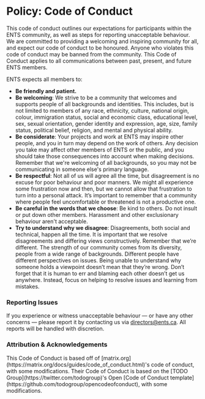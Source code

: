# Policy: Code of Conduct

This code of conduct outlines our expectations for participants within the ENTS community, as well as steps for reporting unacceptable behaviour. We are committed to providing a welcoming and inspiring community for all, and expect our code of conduct to be honoured. Anyone who violates this code of conduct may be banned from the community. This Code of Conduct applies to all communications between past, present, and future ENTS members.

ENTS expects all members to:

- **Be friendly and patient.**
- **Be welcoming**: We strive to be a community that welcomes and supports people of all backgrounds and identities. This includes, but is not limited to members of any race, ethnicity, culture, national origin, colour, immigration status, social and economic class, educational level, sex, sexual orientation, gender identity and expression, age, size, family status, political belief, religion, and mental and physical ability.
- **Be considerate**: Your projects and work at ENTS may inspire other people, and you in turn may depend on the work of others. Any decision you take may affect other members of ENTS or the public, and you should take those consequences into account when making decisions. Remember that we're welcoming of all backgrounds, so you may not be communicating in someone else's primary language.
- **Be respectful**: Not all of us will agree all the time, but disagreement is no excuse for poor behaviour and poor manners. We might all experience some frustration now and then, but we cannot allow that frustration to turn into a personal attack. It’s important to remember that a community where people feel uncomfortable or threatened is not a productive one.
- **Be careful in the words that we choose**: Be kind to others. Do not insult or put down other members. Harassment and other exclusionary behaviour aren't acceptable.
- **Try to understand why we disagree**: Disagreements, both social and technical, happen all the time. It is important that we resolve disagreements and differing views constructively. Remember that we’re different. The strength of our community comes from its diversity, people from a wide range of backgrounds. Different people have different perspectives on issues. Being unable to understand why someone holds a viewpoint doesn’t mean that they’re wrong. Don’t forget that it is human to err and blaming each other doesn’t get us anywhere. Instead, focus on helping to resolve issues and learning from mistakes.

### Reporting Issues

If you experience or witness unacceptable behaviour — or have any other concerns — please report it by contacting us via <directors@ents.ca>. All reports will be handled with discretion.

### Attribution &amp; Acknowledgements

<div class="t m0 x2 h4 y1d ff2 fs1 fc1 sc0 ls0 ws0" id="bkmrk-this-code-of-conduct-1">This Code of Conduct is based off of <span class="fc2">[matrix.org](https://matrix.org/docs/guides/code_of_conduct.html)<span class="fc1">'s code of conduct, with some modifications. Their Code of Conduct is based on the [TODO Group](https://twitter.com/todogroup)'s </span></span>Open [Code of Conduct template](https://github.com/todogroup/opencodeofconduct)<span class="fc1">, with some modifications.</span></div>
